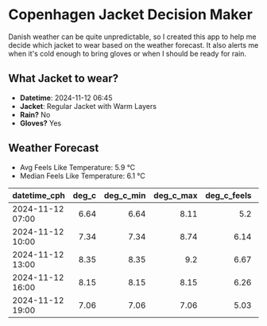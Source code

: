 
# Copenhagen Jacket Decision Maker

Danish weather can be quite unpredictable, so I created this app to help me decide which jacket to wear based on the weather forecast. 
It also alerts me when it's cold enough to bring gloves or when I should be ready for rain.

## What Jacket to wear?

- **Datetime**: 2024-11-12 06:45
- **Jacket**: Regular Jacket with Warm Layers
- **Rain?** No
- **Gloves?** Yes

## Weather Forecast
- Avg Feels Like Temperature: 5.9 °C
- Median Feels Like Temperature: 6.1 °C

| datetime_cph     |   deg_c |   deg_c_min |   deg_c_max |   deg_c_feels | weather   | wind   | rain   |
|:-----------------|--------:|------------:|------------:|--------------:|:----------|:-------|:-------|
| 2024-11-12 07:00 |    6.64 |        6.64 |        8.11 |          5.2  | Clouds    | Low    | None   |
| 2024-11-12 10:00 |    7.34 |        7.34 |        8.74 |          6.14 | Clouds    | Low    | None   |
| 2024-11-12 13:00 |    8.35 |        8.35 |        9.2  |          6.67 | Clouds    | Low    | None   |
| 2024-11-12 16:00 |    8.15 |        8.15 |        8.15 |          6.26 | Clouds    | Low    | None   |
| 2024-11-12 19:00 |    7.06 |        7.06 |        7.06 |          5.03 | Clouds    | Low    | None   |
        